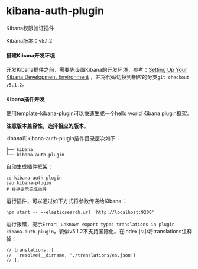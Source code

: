 # kibana-auth-plugin
Kibana权限验证插件

Kibana版本：v5.1.2

#### 搭建Kibana开发环境

开发Kibana插件之前，需要先设置Kibana的开发环境，参考：[Setting Up Your Kibana Development Environment](https://github.com/elastic/kibana/blob/master/CONTRIBUTING.md#setting-up-your-development-environment)
，并将代码切换到相应的分支```git checkout v5.1.2```。

#### Kibana插件开发

使用[template-kibana-plugin](https://github.com/elastic/template-kibana-plugin/)可以快速生成一个hello world Kibana plugin框架。

**注意版本兼容性，选择相应的版本**。

kibana和kibana-auth-plugin插件目录层次如下：
```
├── kibana
└── kibana-auth-plugin
```

自动生成插件框架：
```
cd kibana-auth-plugin
sao kibana-plugin
# 根据提示完成向导
```

运行插件，可以通过如下方式将参数传递给Kibana：
```
npm start -- --elasticsearch.url 'http://localhost:9200'
```

运行报错，提示```Error: unknown export types translations in plugin kibana-auth-plugin```，貌似v5.1.2不支持国际化。在index.js中将translations注释掉：
```
// translations: [
//   resolve(__dirname, './translations/es.json')
// ],
```
